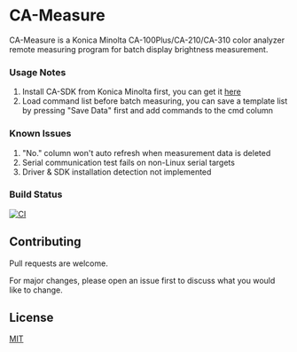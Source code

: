 # CA-Measure
CA-Measure is a Konica Minolta CA-100Plus/CA-210/CA-310 color analyzer remote measuring program for batch display brightness measurement.

### Usage Notes

1. Install CA-SDK from Konica Minolta first, you can get it [here](https://www.konicaminolta.com/instruments/download/software/display/ca-sdk/index.html)
2. Load command list before batch measuring, you can save a template list by pressing "Save Data" first and add commands to the cmd column

### Known Issues
1. "No." column won't auto refresh when measurement data is deleted 
2. Serial communication test fails on non-Linux serial targets 
3. Driver & SDK installation detection not implemented

### Build Status
[![CI](https://github.com/system1357/CA-Measure/actions/workflows/build.yml/badge.svg?branch=master)](https://github.com/system1357/CA-Measure/actions/workflows/build.yml)

## Contributing
Pull requests are welcome. 

For major changes, please open an issue first to discuss what you would like to change.

## License
[MIT](https://choosealicense.com/licenses/mit/)
